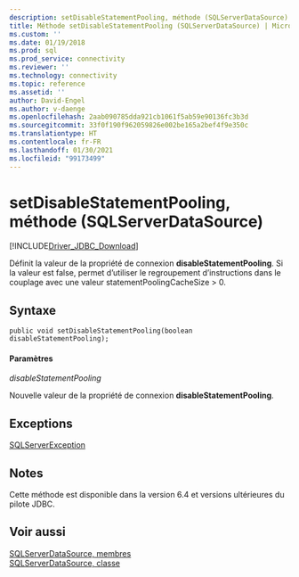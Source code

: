 ```yaml
---
description: setDisableStatementPooling, méthode (SQLServerDataSource)
title: Méthode setDisableStatementPooling (SQLServerDataSource) | Microsoft Docs
ms.custom: ''
ms.date: 01/19/2018
ms.prod: sql
ms.prod_service: connectivity
ms.reviewer: ''
ms.technology: connectivity
ms.topic: reference
ms.assetid: ''
author: David-Engel
ms.author: v-daenge
ms.openlocfilehash: 2aab090785dda921cb1061f5ab59e90136fc3b3d
ms.sourcegitcommit: 33f0f190f962059826e002be165a2bef4f9e350c
ms.translationtype: HT
ms.contentlocale: fr-FR
ms.lasthandoff: 01/30/2021
ms.locfileid: "99173499"
---
```

# <a name="setdisablestatementpooling-method-sqlserverdatasource"></a>setDisableStatementPooling, méthode (SQLServerDataSource)
[!INCLUDE[Driver_JDBC_Download](../../../includes/driver_jdbc_download.md)]

  Définit la valeur de la propriété de connexion **disableStatementPooling**. Si la valeur est false, permet d’utiliser le regroupement d’instructions dans le couplage avec une valeur statementPoolingCacheSize > 0.  

## <a name="syntax"></a>Syntaxe  
  
```
public void setDisableStatementPooling(boolean disableStatementPooling);  
```  
  
#### <a name="parameters"></a>Paramètres  
 *disableStatementPooling*  
  
 Nouvelle valeur de la propriété de connexion **disableStatementPooling**.  

## <a name="exceptions"></a>Exceptions  
 [SQLServerException](../../../connect/jdbc/reference/sqlserverexception-class.md)  
 
## <a name="remarks"></a>Notes  
 Cette méthode est disponible dans la version 6.4 et versions ultérieures du pilote JDBC.
 
## <a name="see-also"></a>Voir aussi  
 [SQLServerDataSource, membres](../../../connect/jdbc/reference/sqlserverdatasource-members.md)   
 [SQLServerDataSource, classe](../../../connect/jdbc/reference/sqlserverdatasource-class.md)  
  
  
